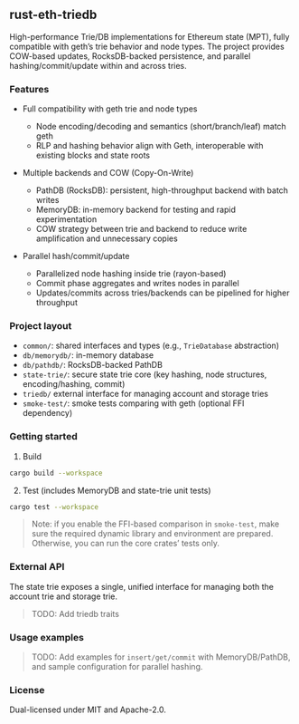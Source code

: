 ## rust-eth-triedb

High-performance Trie/DB implementations for Ethereum state (MPT), fully compatible with geth’s trie behavior and node types. The project provides COW-based updates, RocksDB-backed persistence, and parallel hashing/commit/update within and across tries.

### Features

- Full compatibility with geth trie and node types
  - Node encoding/decoding and semantics (short/branch/leaf) match geth
  - RLP and hashing behavior align with Geth, interoperable with existing blocks and state roots

- Multiple backends and COW (Copy-On-Write)
  - PathDB (RocksDB): persistent, high-throughput backend with batch writes
  - MemoryDB: in-memory backend for testing and rapid experimentation
  - COW strategy between trie and backend to reduce write amplification and unnecessary copies

- Parallel hash/commit/update
  - Parallelized node hashing inside trie (rayon-based)
  - Commit phase aggregates and writes nodes in parallel
  - Updates/commits across tries/backends can be pipelined for higher throughput

### Project layout

- `common/`: shared interfaces and types (e.g., `TrieDatabase` abstraction)
- `db/memorydb/`: in-memory database
- `db/pathdb/`: RocksDB-backed PathDB
- `state-trie/`: secure state trie core (key hashing, node structures, encoding/hashing, commit)
- `triedb/` external interface for managing account and storage tries
- `smoke-test/`: smoke tests comparing with geth (optional FFI dependency)

### Getting started

1) Build

```bash
cargo build --workspace
```

2) Test (includes MemoryDB and state-trie unit tests)

```bash
cargo test --workspace
```

> Note: if you enable the FFI-based comparison in `smoke-test`, make sure the required dynamic library and environment are prepared. Otherwise, you can run the core crates’ tests only.

### External API

The state trie exposes a single, unified interface for managing both the account trie and storage trie.

> TODO: Add triedb traits

### Usage examples

> TODO: Add examples for `insert/get/commit` with MemoryDB/PathDB, and sample configuration for parallel hashing.

### License

Dual-licensed under MIT and Apache-2.0.

